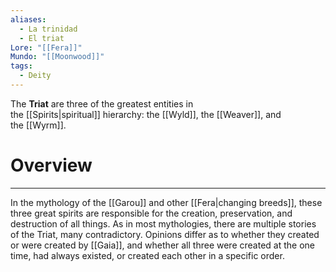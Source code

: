 ```yaml
---
aliases:
  - La trinidad
  - El triat
Lore: "[[Fera]]"
Mundo: "[[Moonwood]]"
tags:
  - Deity
---
```

The **Triat** are three of the greatest entities in the [[Spirits|spiritual]] hierarchy: the [[Wyld]], the [[Weaver]], and the [[Wyrm]].
# Overview
---
In the mythology of the [[Garou]] and other [[Fera|changing breeds]], these three great spirits are responsible for the creation, preservation, and destruction of all things. As in most mythologies, there are multiple stories of the Triat, many contradictory. Opinions differ as to whether they created or were created by [[Gaia]], and whether all three were created at the one time, had always existed, or created each other in a specific order.